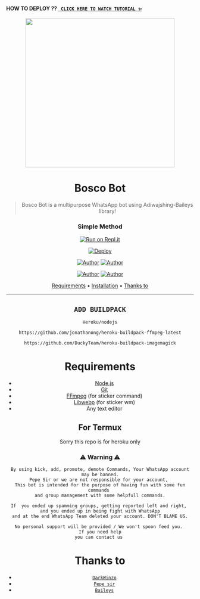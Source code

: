 #### HOW TO DEPLOY ?? [` CLICK HERE TO WATCH TUTORIAL ✨`](https://youtube.com) 



<div align="center">
</p>


<div align="center">
<img src="https://github.com/DarkWinzo/Bosco/blob/main/bosco.gif" width="400">

# Bosco Bot

> Bosco Bot is a multipurpose WhatsApp bot using Adiwajshing-Baileys library!
>
>

  ### Simple Method
  
 
[![Run on Repl.it](https://repl.it/badge/github/quiec/whatsAlfa)](https://replit.com/@DarkWinzo/Bosco-Bot-QR-Code?v=1) 

[![Deploy](https://www.herokucdn.com/deploy/button.svg)](https://heroku.com) 
<p align="center">
 <a href="https://github.com/DarkWinzo"><img title="Author" src="https://img.shields.io/badge/Author-DarkWinzo-blue.svg?style=for-the-badge&logo=github" /></a>  <a href="https://Wa.me/+94775200935?text=Hello%20Guys%20🌝...I'm%20Dark%20Winzo😌💝"><img title="Author" src="https://img.shields.io/badge/Owner-DarkWinzo-blue.svg?style=for-the-badge&logo=whatsapp" /></a>
<p align="center">
<a href="https://chat.whatsapp.com/Bu2yUZODe04JoLrFkDe9Aj"><img title="Author" src="https://img.shields.io/badge/Watsapp-Group-blue.svg?style=for-the-badge&logo=whatsapp" /></a> <a href="https://youtube.com/DarkWinzo"><img title="Author" src="https://img.shields.io/badge/Youtube-DarkWinzo-blue.svg?style=for-the-badge&logo=youtube" /></a>
</p>


<p align="center">
  <a href="https://github.com/DarkWinzo/Bosco#requirements">Requirements</a> •
  <a href="https://github.com/DarkWinzo/Bosco#simple method">Installation</a> •
  <a href="https://github.com/DarkWinzo/Bosco#thanks-to">Thanks to</a>
</p>
</div>


---


## `ADD BUILDPACK`

```
Heroku/nodejs
```
```
https://github.com/jonathanong/heroku-buildpack-ffmpeg-latest
```
```
https://github.com/DuckyTeam/heroku-buildpack-imagemagick
```

# Requirements
* [Node.js](https://nodejs.org/en/)
* [Git](https://git-scm.com/downloads)
* [FFmpeg](https://github.com/BtbN/FFmpeg-Builds/releases) (for sticker command)
* [Libwebp](https://developers.google.com/speed/webp/download) (for sticker wm)
* Any text editor


## For Termux
Sorry this repo is for heroku only

### ⚠ Warning ⚠

```
By using kick, add, promote, demote Commands, Your WhatsApp account may be banned.
Pepe Sir or we are not responsible for your account, 
This bot is intended for the purpose of having fun with some fun commands 
and group management with some helpfull commands.

If  you ended up spamming groups, getting reported left and right, 
and you ended up in being fight with WhatsApp
and at the end WhatsApp Team deleted your account. DON'T BLAME US.

No personal support will be provided / We won't spoon feed you. 
If you need help
you can contact us 
```

# Thanks to

* [`DarkWinzo`](https://github.com/DarkWinzo)
* [`Pepe sir`](https://github.com/pepesir)
* [`Baileys`](https://github.com/adiwajshing/Baileys)


